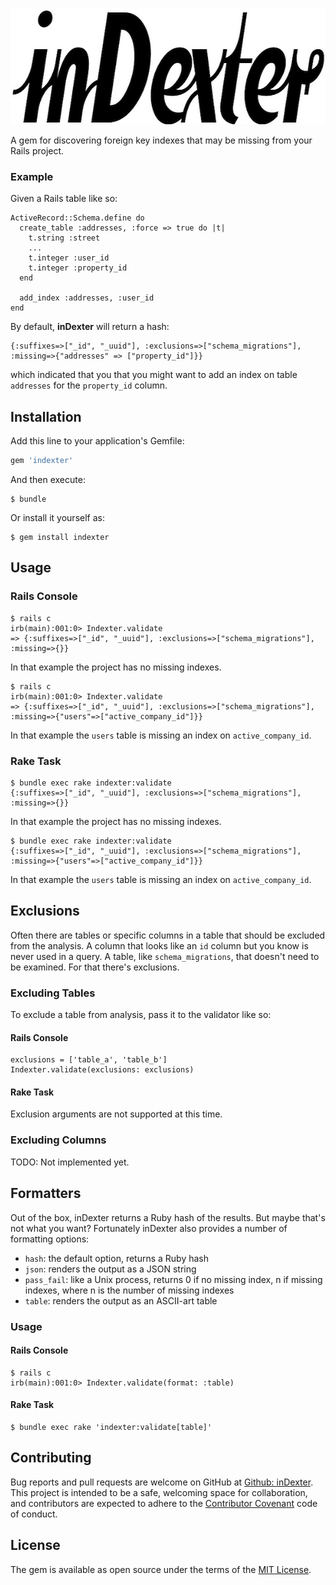 <p align='center'>
  <img src='assets/inDexter_logo.jpg' width="600" height="186" alt="inDexter logo" title="inDexter" />
</p>

A gem for discovering foreign key indexes that may be missing from your Rails project.

### Example

Given a Rails table like so:

```
ActiveRecord::Schema.define do
  create_table :addresses, :force => true do |t|
    t.string :street
    ...
    t.integer :user_id
    t.integer :property_id
  end

  add_index :addresses, :user_id
end
```

By default, **inDexter** will return a hash:

```
{:suffixes=>["_id", "_uuid"], :exclusions=>["schema_migrations"], :missing=>{"addresses" => ["property_id"]}}
```

which indicated that you that you might want to add an index on table `addresses` for the `property_id` column.


## Installation

Add this line to your application's Gemfile:

```ruby
gem 'indexter'
```

And then execute:

    $ bundle

Or install it yourself as:

    $ gem install indexter


## Usage

### Rails Console

```
$ rails c
irb(main):001:0> Indexter.validate
=> {:suffixes=>["_id", "_uuid"], :exclusions=>["schema_migrations"], :missing=>{}}
```
In that example the project has no missing indexes.

```
$ rails c
irb(main):001:0> Indexter.validate
=> {:suffixes=>["_id", "_uuid"], :exclusions=>["schema_migrations"], :missing=>{"users"=>["active_company_id"]}}
```
In that example the `users` table is missing an index on `active_company_id`.

### Rake Task

```
$ bundle exec rake indexter:validate
{:suffixes=>["_id", "_uuid"], :exclusions=>["schema_migrations"], :missing=>{}}
```
In that example the project has no missing indexes.

```
$ bundle exec rake indexter:validate
{:suffixes=>["_id", "_uuid"], :exclusions=>["schema_migrations"], :missing=>{"users"=>["active_company_id"]}}
```
In that example the `users` table is missing an index on `active_company_id`.

## Exclusions

Often there are tables or specific columns in a table that should be excluded from the analysis. A column that looks like an `id` column but you know is never used in a query. A table, like `schema_migrations`, that doesn't need to be examined. For that there's exclusions.

### Excluding Tables

To exclude a table from analysis, pass it to the validator like so:

#### Rails Console

```
exclusions = ['table_a', 'table_b']
Indexter.validate(exclusions: exclusions)
```

#### Rake Task

Exclusion arguments are not supported at this time.

### Excluding Columns

TODO: Not implemented yet.

## Formatters

Out of the box, inDexter returns a Ruby hash of the results. But maybe that's not what you want? Fortunately inDexter also provides a number of formatting options:

* `hash`: the default option, returns a Ruby hash
* `json`: renders the output as a JSON string
* `pass_fail`: like a Unix process, returns 0 if no missing index, n if missing indexes, where n is the number of missing indexes
* `table`: renders the output as an ASCII-art table

### Usage

#### Rails Console

```
$ rails c
irb(main):001:0> Indexter.validate(format: :table)
```

#### Rake Task

```
$ bundle exec rake 'indexter:validate[table]'
```

## Contributing

Bug reports and pull requests are welcome on GitHub at [Github: inDexter](https://github.com/senorprogrammer/indexter). This project is intended to be a safe, welcoming space for collaboration, and contributors are expected to adhere to the [Contributor Covenant](http://contributor-covenant.org) code of conduct.


## License

The gem is available as open source under the terms of the [MIT License](http://opensource.org/licenses/MIT).

